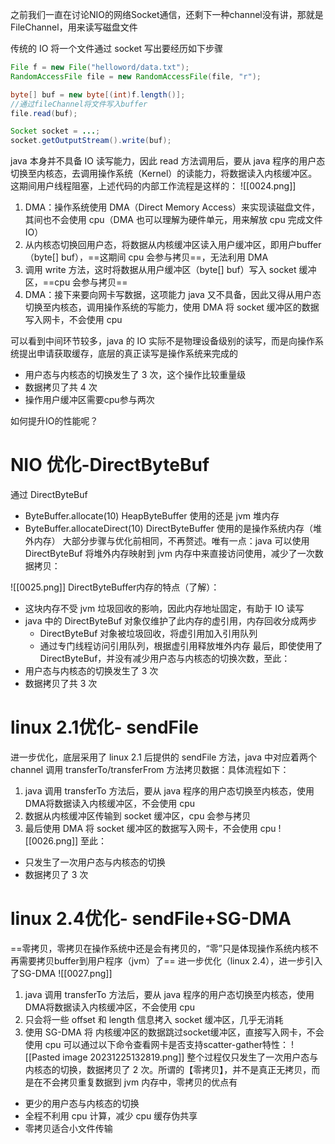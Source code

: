 之前我们一直在讨论NIO的网络Socket通信，还剩下一种channel没有讲，那就是 FileChannel，用来读写磁盘文件


传统的 IO 将一个文件通过 socket 写出要经历如下步骤
```java
File f = new File("helloword/data.txt");
RandomAccessFile file = new RandomAccessFile(file, "r");

byte[] buf = new byte[(int)f.length()];
//通过fileChannel将文件写入buffer
file.read(buf);

Socket socket = ...;
socket.getOutputStream().write(buf);
```
java 本身并不具备 IO 读写能力，因此 read 方法调用后，要从 java 程序的用户态切换至内核态，去调用操作系统（Kernel）的读能力，将数据读入内核缓冲区。这期间用户线程阻塞，上述代码的内部工作流程是这样的：
![[0024.png]]
1. DMA：操作系统使用 DMA（Direct Memory Access）来实现读磁盘文件，其间也不会使用 cpu（DMA 也可以理解为硬件单元，用来解放 cpu 完成文件 IO）
2. 从内核态切换回用户态，将数据从内核缓冲区读入用户缓冲区，即用户buffer（byte[] buf），==这期间 cpu 会参与拷贝==，无法利用 DMA
3. 调用 write 方法，这时将数据从用户缓冲区（byte[] buf）写入 socket 缓冲区，==cpu 会参与拷贝==
4. DMA：接下来要向网卡写数据，这项能力 java 又不具备，因此又得从用户态切换至内核态，调用操作系统的写能力，使用 DMA 将 socket 缓冲区的数据写入网卡，不会使用 cpu

可以看到中间环节较多，java 的 IO 实际不是物理设备级别的读写，而是向操作系统提出申请获取缓存，底层的真正读写是操作系统来完成的
- 用户态与内核态的切换发生了 3 次，这个操作比较重量级
- 数据拷贝了共 4 次
- 操作用户缓冲区需要cpu参与两次


如何提升IO的性能呢？

# NIO 优化-DirectByteBuf
通过 DirectByteBuf
- ByteBuffer.allocate(10) HeapByteBuffer 使用的还是 jvm 堆内存
- ByteBuffer.allocateDirect(10) DirectByteBuffer 使用的是操作系统内存（堆外内存）
大部分步骤与优化前相同，不再赘述。唯有一点：java 可以使用 DirectByteBuf 将堆外内存映射到 jvm 内存中来直接访问使用，减少了一次数据拷贝：

![[0025.png]]
DirectByteBuffer内存的特点（了解）：
- 这块内存不受 jvm 垃圾回收的影响，因此内存地址固定，有助于 IO 读写
- java 中的 DirectByteBuf 对象仅维护了此内存的虚引用，内存回收分成两步
    - DirectByteBuf 对象被垃圾回收，将虚引用加入引用队列
    - 通过专门线程访问引用队列，根据虚引用释放堆外内存
最后，即使使用了DirectByteBuf，并没有减少用户态与内核态的切换次数，至此：
- 用户态与内核态的切换发生了 3 次
- 数据拷贝了共 3 次
# linux 2.1优化- sendFile
进一步优化，底层采用了 linux 2.1 后提供的 sendFile 方法，java 中对应着两个 channel 调用 transferTo/transferFrom 方法拷贝数据：具体流程如下：
1. java 调用 transferTo 方法后，要从 java 程序的用户态切换至内核态，使用 DMA将数据读入内核缓冲区，不会使用 cpu
2. 数据从内核缓冲区传输到 socket 缓冲区，cpu 会参与拷贝
3. 最后使用 DMA 将 socket 缓冲区的数据写入网卡，不会使用 cpu
![[0026.png]]
至此：
- 只发生了一次用户态与内核态的切换
- 数据拷贝了 3 次
# linux 2.4优化- sendFile+SG-DMA
==零拷贝，零拷贝在操作系统中还是会有拷贝的，“零”只是体现操作系统内核不再需要拷贝buffer到用户程序（jvm）了==
进一步优化（linux 2.4），进一步引入了SG-DMA
![[0027.png]]
1. java 调用 transferTo 方法后，要从 java 程序的用户态切换至内核态，使用 DMA将数据读入内核缓冲区，不会使用 cpu
2. 只会将一些 offset 和 length 信息拷入 socket 缓冲区，几乎无消耗
3. 使用 SG-DMA 将 内核缓冲区的数据跳过socket缓冲区，直接写入网卡，不会使用 cpu
可以通过以下命令查看网卡是否支持scatter-gather特性：
![[Pasted image 20231225132819.png]]
整个过程仅只发生了一次用户态与内核态的切换，数据拷贝了 2 次。所谓的【零拷贝】，并不是真正无拷贝，而是在不会拷贝重复数据到 jvm 内存中，零拷贝的优点有
- 更少的用户态与内核态的切换
- 全程不利用 cpu 计算，减少 cpu 缓存伪共享
- 零拷贝适合小文件传输